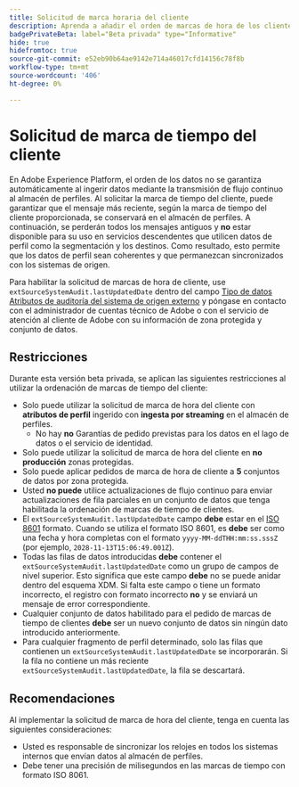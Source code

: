 ```yaml
---
title: Solicitud de marca horaria del cliente
description: Aprenda a añadir el orden de marcas de hora de los clientes a sus conjuntos de datos para garantizar la coherencia en los datos de perfil.
badgePrivateBeta: label="Beta privada" type="Informative"
hide: true
hidefromtoc: true
source-git-commit: e52eb90b64ae9142e714a46017cfd14156c78f8b
workflow-type: tm+mt
source-wordcount: '406'
ht-degree: 0%

---
```



# Solicitud de marca de tiempo del cliente

En Adobe Experience Platform, el orden de los datos no se garantiza automáticamente al ingerir datos mediante la transmisión de flujo continuo al almacén de perfiles. Al solicitar la marca de tiempo del cliente, puede garantizar que el mensaje más reciente, según la marca de tiempo del cliente proporcionada, se conservará en el almacén de perfiles. A continuación, se perderán todos los mensajes antiguos y **no** estar disponible para su uso en servicios descendentes que utilicen datos de perfil como la segmentación y los destinos. Como resultado, esto permite que los datos de perfil sean coherentes y que permanezcan sincronizados con los sistemas de origen.

Para habilitar la solicitud de marcas de hora de cliente, use `extSourceSystemAudit.lastUpdatedDate` dentro del campo [Tipo de datos Atributos de auditoría del sistema de origen externo](../xdm/data-types/external-source-system-audit-attributes.md) y póngase en contacto con el administrador de cuentas técnico de Adobe o con el servicio de atención al cliente de Adobe con su información de zona protegida y conjunto de datos.

## Restricciones

Durante esta versión beta privada, se aplican las siguientes restricciones al utilizar la ordenación de marcas de tiempo del cliente:

- Solo puede utilizar la solicitud de marca de hora del cliente con **atributos de perfil** ingerido con **ingesta por streaming** en el almacén de perfiles.
   - No hay **no** Garantías de pedido previstas para los datos en el lago de datos o el servicio de identidad.
- Solo puede utilizar la solicitud de marca de hora del cliente en **no producción** zonas protegidas.
- Solo puede aplicar pedidos de marca de hora de cliente a **5** conjuntos de datos por zona protegida.
- Usted **no puede** utilice actualizaciones de flujo continuo para enviar actualizaciones de fila parciales en un conjunto de datos que tenga habilitada la ordenación de marcas de tiempo de clientes.
- El `extSourceSystemAudit.lastUpdatedDate` campo **debe** estar en el [ISO 8601](https://www.iso.org/iso-8601-date-and-time-format.html) formato. Cuando se utiliza el formato ISO 8601, es **debe** ser como una fecha y hora completas con el formato `yyyy-MM-ddTHH:mm:ss.sssZ` (por ejemplo, `2028-11-13T15:06:49.001Z`).
- Todas las filas de datos introducidas **debe** contener el `extSourceSystemAudit.lastUpdatedDate` como un grupo de campos de nivel superior. Esto significa que este campo **debe** no se puede anidar dentro del esquema XDM. Si falta este campo o tiene un formato incorrecto, el registro con formato incorrecto **no** y se enviará un mensaje de error correspondiente.
- Cualquier conjunto de datos habilitado para el pedido de marcas de tiempo de clientes **debe** ser un nuevo conjunto de datos sin ningún dato introducido anteriormente.
- Para cualquier fragmento de perfil determinado, solo las filas que contienen un `extSourceSystemAudit.lastUpdatedDate` se incorporarán. Si la fila no contiene un más reciente `extSourceSystemAudit.lastUpdatedDate`, la fila se descartará.

## Recomendaciones 

Al implementar la solicitud de marca de hora del cliente, tenga en cuenta las siguientes consideraciones:

- Usted es responsable de sincronizar los relojes en todos los sistemas internos que envían datos al almacén de perfiles.
- Debe tener una precisión de milisegundos en las marcas de tiempo con formato ISO 8061.
